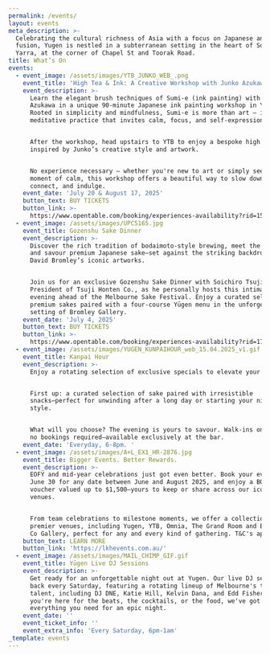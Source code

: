 ```yaml
---
permalink: /events/
layout: events
meta_description: >-
  Celebrating the cultural richness of Asia with a focus on Japanese and Asian
  fusion, Yugen is nestled in a subterranean setting in the heart of South
  Yarra, at the corner of Chapel St and Toorak Road.
title: What’s On
events:
  - event_image: /assets/images/YTB_JUNKO_WEB_.png
    event_title: 'High Tea & Ink: A Creative Workshop with Junko Azukawa'
    event_description: >-
      Learn the elegant brush techniques of Sumi-e (ink painting) with Junko
      Azukawa in a unique 90-minute Japanese ink painting workshop in Yugen.
      Rooted in simplicity and mindfulness, Sumi-e is more than art — it’s a
      meditative practice that invites calm, focus, and self-expression.


      After the workshop, head upstairs to YTB to enjoy a bespoke high tea menu,
      inspired by Junko’s creative style and artwork.


      No experience necessary — whether you're new to art or simply seeking a
      moment of calm, this workshop offers a beautiful way to slow down,
      connect, and indulge.
    event_date: 'July 20 & August 17, 2025'
    button_text: BUY TICKETS
    button_link: >-
      https://www.opentable.com/booking/experiences-availability?rid=158744&restref=158744&experienceId=505537&utm_source=external&utm_medium=referral&utm_campaign=shared
  - event_image: /assets/images/UPC5165.jpg
    event_title: Gozenshu Sake Dinner
    event_description: >-
      Discover the rich tradition of bodaimoto-style brewing, meet the maker,
      and savour premium Japanese sake—set against the striking backdrop of
      David Bromley’s iconic artworks.


      Join us for an exclusive Gozenshu Sake Dinner with Soichiro Tsuji,
      President of Tsuji Honten Co., as he personally hosts this intimate
      evening ahead of the Melbourne Sake Festival. Enjoy a curated selection of
      premium sakes paired with a four-course Yūgen menu in the unforgettable
      setting of Bromley Gallery.
    event_date: 'July 4, 2025'
    button_text: BUY TICKETS
    button_link: >-
      https://www.opentable.com/booking/experiences-availability?rid=170390&restref=170390&experienceId=480328&utm_source=external&utm_medium=referral&utm_campaign=shared
  - event_image: /assets/images/YUGEN_KUNPAIHOUR_web_15.04.2025_v1.gif
    event_title: Kanpai Hour
    event_description: >-
      Enjoy a rotating selection of exclusive specials to elevate your evening.


      First up: a curated selection of sake paired with irresistible
      snacks—perfect for unwinding after a long day or starting your night in
      style.


      What will you choose? The evening is yours to savour. Walk-ins only, with
      no bookings required—available exclusively at the bar.
    event_date: 'Everyday, 6-8pm. '
  - event_image: /assets/images/A+L_EX1_HR-2876.jpg
    event_title: Bigger Events. Better Rewards.
    event_description: >-
      EOFY and mid-year celebrations just got even better. Book your event by
      June 30 for any date between June and August 2025, and enjoy a BONUS gift
      voucher valued up to $1,500—yours to keep or share across our iconic
      venues.


      From team celebrations to milestone moments, we offer a collection of
      premier venues, including Yugen, YTB, Omnia, The Grand Room and Bromley &
      Co Gallery, perfect for any and every kind of gathering. T&C's apply.
    button_text: LEARN MORE
    button_link: 'https://lkhevents.com.au/'
  - event_image: /assets/images/MAIL_CHIMP_GIF.gif
    event_title: Yūgen Live DJ Sessions
    event_description: >-
      Get ready for an unforgettable night out at Yugen. Our live DJ sets are
      back every Saturday, featuring a rotating lineup of Melbourne's top
      talent, including DJ DNE, Katie Hill, Kelvin Dana, and Edd Fisher. Whether
      you're here for the beats, the cocktails, or the food, we've got
      everything you need for an epic night.
    event_date: ''
    event_ticket_info: ''
    event_extra_info: 'Every Saturday, 6pm-1am'
_template: events
---
```


